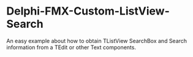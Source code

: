# Delphi-FMX-Custom-ListView-Search
 An easy example about how to obtain TListView SearchBox and Search information from a TEdit or other Text components.
